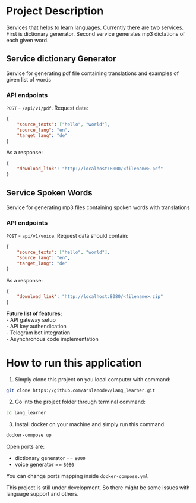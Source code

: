 # Project Description
Services that helps to learn languages. Currently there are two services. First is dictionary generator. Second service generates mp3 dictations of each given word. 


## Service dictionary Generator
Service for generating pdf file containing translations and examples of given list of words

### API endpoints
`POST` - `/api/v1/pdf`. Request data:
```json
{
    "source_texts": ["hello", "world"],
    "source_lang": "en",
    "target_lang": "de"
}
```
As a response:
```json
{
    "download_link": "http://localhost:8000/<filename>.pdf"
}
```

## Service Spoken Words
Service for generating mp3 files containing spoken words with translations

### API endpoints

`POST` - `api/v1/voice`. Request data should contain:
```json
{
    "source_texts": ["hello", "world"],
    "source_lang": "en",
    "target_lang": "de"
}
```

As a response:
```json
{
    "download_link": "http://localhost:8080/<filename>.zip"
}
```

**Future list of features:**  
    - API gateway setup  
    - API key authendication  
    - Telegram bot integration  
    - Asynchronous code implementation  


# How to run this application
1. Simply clone this project on you local computer with command:  
```bash
git clone https://github.com/Arslanodev/lang_learner.git
```
2. Go into the project folder through terminal command:  
```bash
cd lang_learner
```

3. Install docker on your machine and simply run this command:
```bash
docker-compose up
```
Open ports are:
- dictionary generator == `8000`
- voice generator == `8080`

You can change ports mapping inside `docker-compose.yml`

This project is still under development. So there might be some issues with language support and others.